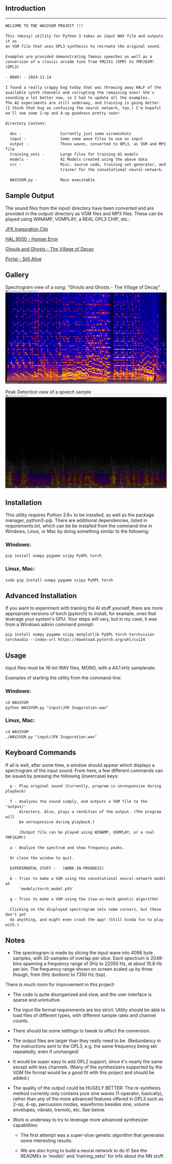 ## Introduction
--------------------------------------------------------------------------------
```
WELCOME TO THE WAV2VGM PROJECT !!!

This (messy) utility for Python 3 takes an input WAV file and outputs it as
an VGM file that uses OPL3 synthesis to recreate the original sound.  

Examples are provided demonstrating famous speeches as well as a 
conversion of a classic arcade tune from YM2151 (OPM) to YMF262M! (OPL3)

- NEWS! - 2024-11-14

I found a really crappy bug today that was throwing away HALF of the
available synth channels and corrupting the remaining ones! She's 
sounding a lot better now, so I had to update all the examples. 
The AI experiments are still underway, and training is going better. 
(I think that bug as confusing the neural network, too.) I'm hopeful
we'll see some 2-op and 4-op goodness pretty soon!

Directory Content:
  
  doc -                 Currently just some screenshots
  input -               Some same wave files to use as input
  output -              Those waves, converted to OPL3, as VGM and MP3 file
  training_sets -       Large files for training AI models
  models -              AI Models created using the above data
  src -                 Misc. source code, training set generator, and
                        trainer for the convolutional neural-network.

  WAV2VGM.py -          Main executable

```
## Sample Output

The sound files from the input/ directory have been converted and are provided in the output/ directory as VGM files and MP3 files. These can be played using WINAMP, VGMPLAY, a REAL OPL3 CHIP, etc.:

[JFK Inaguration Clip](https://github.com/caiannello/WAV2VGM/raw/refs/heads/main/output/JFK%20Inaguration.mp3)

[HAL 9000 - Human Error](https://github.com/caiannello/WAV2VGM/raw/refs/heads/main/output/HAL%209000%20-%20Human%20Error.mp3)

[Ghouls and Ghosts - The Village of Decay](https://github.com/caiannello/WAV2VGM/raw/refs/heads/main/output/Ghouls%20and%20Ghosts%20-%20The%20Village%20Of%20Decay.mp3)

[Portal - Still Alive](https://github.com/caiannello/WAV2VGM/raw/refs/heads/main/output/Portal-Still%20Alive.mp3)

## Gallery

Spectrogram view of a song: "Ghouls and Ghosts - The Village of Decay" 
![gg](https://raw.githubusercontent.com/caiannello/WAV2VGM/main/doc/WAV2VGM%20-%20Spectrogram%20-%20Ghouls.png)

Peak Detection view of a speech sample
![gg](https://raw.githubusercontent.com/caiannello/WAV2VGM/main/doc/peak_detect_jfk.png)

## Installation

This utility requires Python 3.8+ to be installed, as well as the package manager, python3-pip. There are additional dependencies, listed in requirements.txt, which can be be installed from the command-line in Windows, Linux, or Mac by doing something similar to the following:

### Windows:
```
pip install numpy pygame scipy PyOPL torch
```

### Linux, Mac:
```
sudo pip install numpy pygame scipy PyOPL torch
```

## Advanced Installation

If you want to experiment with training the AI stuff yourself, there are more appropriate versions of torch (pytorch) to install, for example, ones that leverage your system's GPU. Your steps will vary, but in my case, it was from a Windows admin command prompt:

```
pip install numpy pygame scipy matplotlib PyOPL torch torchvision torchaudio --index-url https://download.pytorch.org/whl/cu124
```


## Usage

Input files must be 16-bit WAV files, MONO, with a 44.1 kHz samplerate. 

Examples of starting the utility from the command-line:

### Windows:
```
cd WAV2VGM
python WAV2VGM.py "input\JFK Inaguration.wav"
```

### Linux, Mac:
```
cd WAV2VGM
./WAV2VGM.py "input/JFK Inaguration.wav"
```

## Keyboard Commands

If all is well, after some time, a window should appear which displays a spectrogram of 
the input sound. From here, a few different commands can be issued by pressing the 
following (lowercase) keys:

```
  p - Play original sound (Currently, program is unresponsive during playback)

  f - Analyzes the sound simply, and outputs a VGM file to the 'output/'
      directory. Also, plays a rendition of the output. (The program will
      be unresponsive during playback.)

      (Output file can be played using WINAMP, VGMPLAY, or a real YMF262M!)

  a - Analyze the spectrum and show frequency peaks.

  Or close the window to quit.

  EXPERIMENTAL STUFF -   (WORK-IN-PROGRESS)

  b - Tries to make a VGM using the convolutional neural-network model at
      'models/torch_model.pth'

  g - Tries to make a VGM using the slow-as-heck genetic algorithm! 

  Clicking on the displayed spectrogram sets some cursors, but these don't yet 
  do anything, and might even crash the app! (Still kinda fun to play with.)

```

## Notes

  - The spectrogram is made by slicing the input wave into 4096 byte samples, 
    with 32-samples of overlap per slice. Each spectrum is 2048-bins spanning a 
    frequency range of 0Hz to 22050 Hz, at about 10.8 Hz per bin. The frequency
    range shown on screen scaled up by three though, from 0Hz (bottom) to
    7350 Hz (top).
    
There is much room for improvement in this project:

  - The code is quite disorganized and slow, and the user interface is sparse
    and unintuitive. 

  - The input file format requirements are too strict. Utility should be able
    to load files of different types, with different sample rates and channel 
    counts.

  - There should be some settings to tweak to affect the conversion.

  - The output files are larger than they really need to be. (Redundancy in
    the instructions sent to the OPL3, e.g. the same frequency being set 
    repeatedly, even if unchanged)

  - It would be super easy to add OPL2 support, since it's nearly the same
    except with less channels. (Many of the synthesizers supported by the 
    VGM file format would be a good fit with this project and should be added.)

  - The quality of the output could be HUGELY BETTER: The re-synthesis method
    currently only contains pure sine waves (1-operator, basically), rather
    than any of the more advanced features offered in OPL3 such as 2-op, 4-op,
    percussion modes, waveforms besides sine, volume envelopes, vibrato, 
    tremolo, etc.  See below.

  - Work is underway to try to leverage more advanced synthesizer capabilities:

      - The first attempt was a super-slow genetic algorithm that generates
        some interesting results. 

      - We are also trying to build a neural network to do it! See the READMEs
        in 'model/' and 'training_sets/' for info about the NN stuff.

